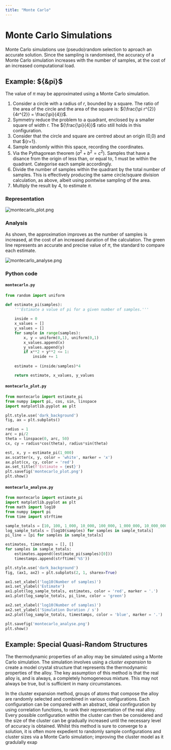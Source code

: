 ```yaml
---
title: "Monte Carlo"
---
```


# Monte Carlo Simulations

Monte Carlo simulations use (pseudo)random selection to aproach an accurate solution. 
Since the sampling is randomised, the accuracy of a Monte Carlo simulation increases with the number of samples, at the cost of an increased computational load.

## Example: ${&pi}$
The value of ${\pi}$ may be approximated using a Monte Carlo simulation. 

1. Consider a circle with a radius of ${r}$, bounded by a square.
   The ratio of the area of the circle and the area of the square is:
   ${\frac{\pi r^{2}}{4r^{2}} = \frac{\pi}{4}}$.
2. Symmetry reduce the problem to a quadrant, enclosed by a smaller square of width r.
   The ${\frac{\pi}{4}}$ ratio still holds in this configuration.
4. Consider that the circle and square are centred about an origin (0,0) and that ${r=1}.
5. Sample randomly within this space, recording the coordinates.
6. Via the Pythagorean theorem (${a^{2} + b^{2} = c^{2}}$).
   Samples that have a disance from the origin of less than, or equal to, 1 must be within the quadrant.
   Categorise each sample accordingly.
7. Divide the number of samples within the quadrant by the total number of samples.
   This is effectively producing the same circle/square division calculation, as above,
   albeit using pointwise sampling of the area.
8. Multiply the result by 4, to estimate ${\pi}$.

### Representation

![montecarlo_plot.png](https://github.com/limi-projects/python/blob/main/projects/monte_carlo/montecarlo_plot.png)

### Analysis 
As shown, the approximation improves as the number of samples is increased, at the cost of an increased duration of the calculation. The green line represents an accurate and precise value of ${\pi}$, the standard to compare each estimate.

![montecarlo_analyse.png](montecarlo_analyse.png)

### Python code

#### ```montecarlo.py```
```python
from random import uniform

def estimate_pi(samples):
    '''Estimate a value of pi for a given number of samples.'''
    
    inside = 0
    x_values = []
    y_values = []
    for sample in range(samples):
        x, y = uniform(0,1), uniform(0,1)
        x_values.append(x)
        y_values.append(y)
        if x**2 + y**2 <= 1:
            inside += 1
    
    estimate = (inside/samples)*4

    return estimate, x_values, y_values
```

#### ```montecarlo_plot.py```
```python
from montecarlo import estimate_pi 
from numpy import pi, cos, sin, linspace
import matplotlib.pyplot as plt

plt.style.use('dark_background')
fig, ax = plt.subplots()

radius = 1
arc = pi/2
theta = linspace(0, arc, 50)
cx, cy = radius*cos(theta), radius*sin(theta)

est, x, y = estimate_pi(1_000)
ax.scatter(x, y, color = 'white', marker = 'x')
ax.plot(cx, cy, color = 'red')
ax.set_title(f'Estimate = {est}')
plt.savefig('montecarlo_plot.png')
plt.show()
```

#### ```montecarlo_analyse.py```
```python
from montecarlo import estimate_pi
import matplotlib.pyplot as plt
from math import log10
from numpy import pi
from time import strftime

sample_totals = [10, 100, 1_000, 10_000, 100_000, 1_000_000, 10_000_000]
log_sample_totals = [log10(samples) for samples in sample_totals]
pi_line = [pi for samples in sample_totals]

estimates, timestamps = [], []
for samples in sample_totals:
    estimates.append((estimate_pi(samples)[0]))
    timestamps.append(strftime('%S'))

plt.style.use('dark_background')
fig, (ax1, ax2) = plt.subplots(2, 1, sharex=True)

ax1.set_xlabel('log10(Number of samples)')
ax1.set_ylabel('Estimate')
ax1.plot(log_sample_totals, estimates, color = 'red', marker = '.')
ax1.plot(log_sample_totals, pi_line, color = 'green')

ax2.set_xlabel('log10(Number of samples)')
ax2.set_ylabel('Simulation Duration / s')
ax2.plot(log_sample_totals, timestamps, color = 'blue', marker = '.')

plt.savefig('montecarlo_analyse.png')
plt.show()
```

## Example: Special Quasi-Random Structures
The thermodynamic properties of an alloy may be simulated using a Monte Carlo simulation. 
The simulation involves using a _cluster expansion_ to create a model crystal structure that represents the thermodynamic properties of the alloy.
The key assumption of this method is that the real alloy is, and is always, a completely homogeneous mixture. This may not always be true, but is sufficient in many circumstances.

In the cluster expansion method, groups of atoms that compose the alloy are randomly selected and combined in various configurations.
Each configuration can be compared with an abstract, ideal confirguration by using correlation functions, to rank their representation of the real alloy.
Every possible configuration within the cluster can then be considered and the size of the cluster can be gradually increased until the necessary level of accuracy is obtained.
Whilst this method is sure to converge to a solution, it is often more expedient to randomly sample configurations and cluster sizes via a Monte Carlo simulation; improving the cluster model as it gradulally exap
  
